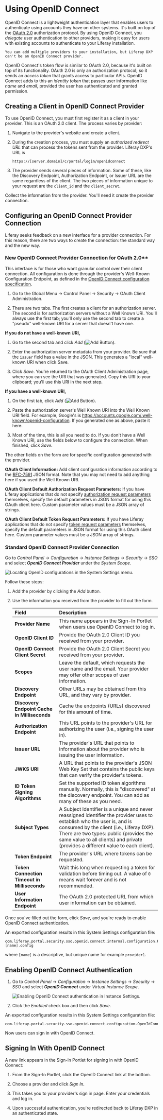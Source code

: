 # Using OpenID Connect

OpenID Connect is a lightweight authentication layer that enables users to authenticate using accounts they have on other systems. It's built on top of the [OAuth 2.0](../../../headless-delivery/using-oauth2/using-oauth2.md) authorization protocol. By using OpenID Connect, you *delegate* user authentication to other providers, making it easy for users with existing accounts to authenticate to your Liferay installation.

```{note}
You can add multiple providers to your installation, but Liferay DXP can't be an OpenID Connect provider.
```

OpenID Connect's token flow is similar to OAuth 2.0, because it's built on top of its functionality. OAuth 2.0 is only an authorization protocol, so it sends an *access token* that grants access to particular APIs. OpenID Connect adds to this an *identity token* that passes user information like _name_ and _email_, provided the user has authenticated and granted permission.

## Creating a Client in OpenID Connect Provider

To use OpenID Connect, you must first register it as a client in your provider. This is an OAuth 2.0 client. The process varies by provider:

1. Navigate to the provider's website and create a client.

1. During the creation process, you must supply an *authorized redirect URL* that can process the tokens sent from the provider. Liferay DXP's URL is

    ```
    https://[server.domain]/c/portal/login/openidconnect
    ```

1. The provider sends several pieces of information. Some of these, like the Discovery Endpoint, Authorization Endpoint, or Issuer URL are the same regardless of the client. The two pieces of information unique to your request are the `client_id` and the `client_secret`.

Collect the information from the provider. You'll need it create the provider connection.

## Configuring an OpenID Connect Provider Connection

Liferay seeks feedback on a new interface for a provider connection. For this reason, there are two ways to create the connection: the standard way and the new way. 

### New OpenID Connect Provider Connection for OAuth 2.0**

This interface is for those who want granular control over their client connection. All configuration is done through the provider's Well-Known Configuration Endpoint, as defined in the [OpenID Connect configuration specification](https://openid.net/specs/openid-connect-discovery-1_0.html#ProviderConfigurationRequest). 

1. Go to the Global Menu &rarr; Control Panel &rarr; Security &rarr; OAuth Client Administration. 

1. There are two tabs. The first creates a client for an authorization server. The second is for authorization servers without a Well Known URI. You'll always use the first tab; you'll only use the second tab to create a "pseudo" well-known URI for a server that doesn't have one. 

**If you do not have a well-known URI,** 

1. Go to the second tab and click *Add* (![Add Button](../../../images/icon-add.png)).

1. Enter the authorization server metadata from your provider. Be sure that the `issuer` field has a value in the JSON. This generates a "local" well-known URI when click Save. 

1. Click *Save*. You're returned to the OAuth Client Administration page, where you can see the URI that was generated. Copy this URI to your clipboard; you'll use this URI in the next step. 

**If you have a well-known URI,**

1. On the first tab, click *Add* (![Add Button](../../../images/icon-add.png)). 

1. Paste the authorization server's Well Known URI into the Well Known URI field. For example, Google's is https://accounts.google.com/.well-known/openid-configuration. If you generated one as above, paste it here.

1. Most of the time, this is all you need to do. If you don't have a Well Known URI, use the fields below to configure the connection. When finished, click *Save*. 

The other fields on the form are for specific configuration generated with the provider. 

**OAuth Client Information:** Add client configuration information according to the [RFC-7591](https://www.rfc-editor.org/rfc/rfc7591.html) JSON format. Note that you may not need to add anything here if you used the Well Known URI. 

**OAuth Client Default Authorization Request Parameters:** If you have Liferay applications that do not specify [authorization request parameters](https://www.iana.org/assignments/oauth-parameters) themselves, specify the default parameters in JSON format for using this OAuth client here. Custom parameter values must be a JSON array of strings.

**OAuth Client Default Token Request Parameters:** If you have Liferay applications that do not specify [token request parameters](https://www.iana.org/assignments/oauth-parameters) themselves, specify the default parameters in JSON format for using this OAuth client here. Custom parameter values must be a JSON array of strings. 

### Standard OpenID Connect Provider Connection

Go to *Control Panel* &rarr; *Configuration* &rarr; *Instance Settings* &rarr; *Security* &rarr; *SSO* and select ***OpenID Connect Provider*** under the *System Scope*.

![Locating OpenID configurations in the System Settings menu.](using-openid-connect/images/01.png)

Follow these steps:

1. Add the provider by clicking the *Add* button.

1. Use the information you received from the provider to fill out the form.

   | Field | Description |
   | :--- | :--- |
   | **Provider Name** | This name appears in the Sign-In Portlet when users use OpenID Connect to log in. |
   | **OpenID Client ID** | Provide the OAuth 2.0 Client ID you received from your provider. |
   | **OpenID Connect Client Secret** | Provide the OAuth 2.0 Client Secret you received from your provider. |
   | **Scopes** | Leave the default, which requests the user name and the email. Your provider may offer other scopes of user information. |
   | **Discovery Endpoint** | Other URLs may be obtained from this URL, and they vary by provider. |
   | **Discovery Endpoint Cache in Milliseconds** | Cache the endpoints (URLs) discovered for this amount of time. |
   | **Authorization Endpoint** | This URL points to the provider's URL for authorizing the user (i.e., signing the user in). |
   | **Issuer URL** | The provider's URL that points to information about the provider who is issuing the user information. |
   | **JWKS URI** | A URL that points to the provider's JSON Web Key Set that contains the public keys that can verify the provider's tokens. |
   | **ID Token Signing Algorithms** | Set the supported ID token algorithms manually. Normally, this is "discovered" at the discovery endpoint. You can add as many of these as you need. |
   | **Subject Types** | A Subject Identifier is a unique and never reassigned identifier the provider uses to establish who the user is, and is consumed by the client (i.e., Liferay DXP). There are two types: public (provides the same value to all clients) and private (provides a different value to each client). |
   | **Token Endpoint** | The provider's URL where tokens can be requested. |
   | **Token Connection Timeout in Milliseconds** | Wait this long when requesting a token for validation before timing out. A value of `0` means wait forever and is not recommended. |
   | **User Information Endpoint** | The OAuth 2.0 protected URL from which user information can be obtained. |

Once you've filled out the form, click *Save*, and you're ready to enable OpenID Connect authentication.

An exported configuration results in this System Settings configuration file:

```
com.liferay.portal.security.sso.openid.connect.internal.configuration.OpenIdConnectProviderConfiguration-[name].config
```

where `[name]` is a descriptive, but unique name for example `provider1`.

## Enabling OpenID Connect Authentication

1. Go to *Control Panel* &rarr; *Configuration* &rarr; *Instance Settings* &rarr; *Security* &rarr; *SSO* and select ***OpenID Connect*** under *Virtual Instance Scope*.

    ![Enabling OpenID Connect authentication in Instance Settings.](using-openid-connect/images/02.png)

1. Click the *Enabled* check box and then click *Save*.

An exported configuration results in this System Settings configuration file:

```
com.liferay.portal.security.sso.openid.connect.configuration.OpenIdConnectConfiguration.config
```

Now users can sign in with OpenID Connect.

## Signing In With OpenID Connect

A new link appears in the Sign-In Portlet for signing in with OpenID Connect:

1. From the Sign-In Portlet, click the OpenID Connect link at the bottom.

1. Choose a provider and click *Sign In*.

1. This takes you to your provider's sign in page. Enter your credentials and log in.

1. Upon successful authentication, you're redirected back to Liferay DXP in an authenticated state.
